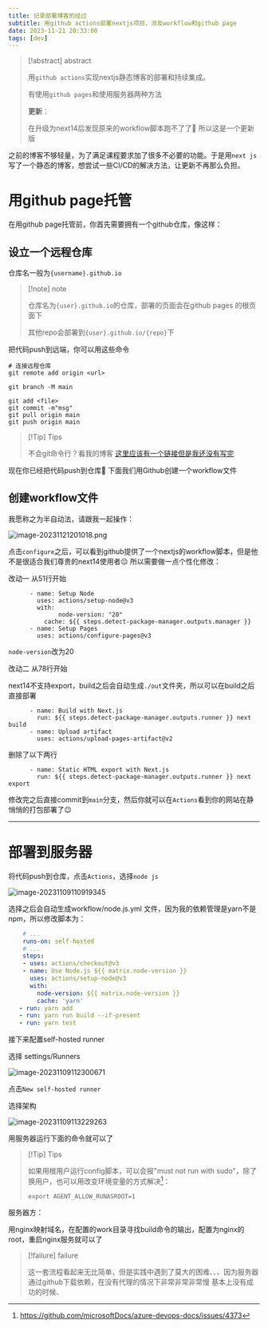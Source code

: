 ```yaml
---
title: 记录部署博客的经过
subtitle: 用github actions部署nextjs项目，涉及workflow和github page
date: 2023-11-21 20:33:00
tags: [dev]
---
```




> [!abstract] abstract
>
> 用`github actions`实现nextjs静态博客的部署和持续集成。
>
> 有使用`github pages`和使用服务器两种方法
>
> **更新**：
>
> 在升级为next14后发现原来的workflow脚本跑不了了🫥 所以这是一个更新版 

之前的博客不够轻量，为了满足课程要求加了很多不必要的功能。于是用`next js`写了一个静态的博客，想尝试一些CI/CD的解决方法，让更新不再那么负担。

# 用github page托管

在用github page托管前，你首先需要拥有一个github仓库，像这样：

## 设立一个远程仓库

仓库名一般为`{username}.github.io`

> [!note] note
>
> 仓库名为`{user}.github.io`的仓库，部署的页面会在github pages 的根页面下
>
> 其他repo会部署到`{user}.github.io/{repo}`下

把代码push到远端，你可以用这些命令


```shell
# 连接远程仓库
git remote add origin <url>

git branch -M main

git add <file>
git commit -m"msg"
git pull origin main
git push origin main
```

> [!Tip] Tips
>
> 不会git命令行？看我的博客 [这里应该有一个链接但是我还没有写完]()

现在你已经把代码push到仓库👏 下面我们用Github创建一个workflow文件

## 创建workflow文件

我愿称之为半自动法，请跟我一起操作：

![image-20231121201018.png](/images/image-20231121201018.png)

点击`configure`之后，可以看到github提供了一个nextjs的workflow脚本，但是他不是很适合我们尊贵的next14使用者😐 所以需要做一点个性化修改：

改动一 从51行开始

```shell
      - name: Setup Node
        uses: actions/setup-node@v3
        with:
 		      node-version: "20"
          cache: ${{ steps.detect-package-manager.outputs.manager }}
      - name: Setup Pages
        uses: actions/configure-pages@v3
```
`node-version`改为20



改动二 从78行开始

next14不支持export，build之后会自动生成`./out`文件夹，所以可以在build之后直接部署

```shell
      - name: Build with Next.js
        run: ${{ steps.detect-package-manager.outputs.runner }} next build
      - name: Upload artifact
        uses: actions/upload-pages-artifact@v2
```
删除了以下两行
```
      - name: Static HTML export with Next.js 
        run: ${{ steps.detect-package-manager.outputs.runner }} next export 
```

修改完之后直接commit到`main`分支，然后你就可以在`Actions`看到你的网站在静悄悄的打包部署了😉

----

# 部署到服务器

将代码push到仓库，点击`Actions`，选择`node js`

![image-20231109110919345](/images/image-20231109110919345.png)

选择之后会自动生成workflow/node.js.yml 文件，因为我的依赖管理是yarn不是npm，所以修改脚本为：

```yaml
	# ...
	runs-on: self-hosted
	# ...
	steps:
    - uses: actions/checkout@v3
    - name: Use Node.js ${{ matrix.node-version }}
      uses: actions/setup-node@v3
      with:
        node-version: ${{ matrix.node-version }}
        cache: 'yarn'
   - run: yarn add
   - run: yarn run build --if-present
   - run: yarn test
```

接下来配置self-hosted runner

选择 settings/Runners

![image-20231109112300671](/images/image-20231109112300671.png)

点击`New self-hosted runner`

选择架构

![image-20231109113229263](/images/image-20231109113229263.png)

用服务器运行下面的命令就可以了

> [!Tip] Tips
>
> 如果用根用户运行config脚本，可以会报"must not run with sudo"，除了换用户，也可以用改变环境变量的方式解决[^1]：
>
> ```shell
> export AGENT_ALLOW_RUNASROOT=1
> ```

服务器方：

用nginx映射域名，在配置的work目录寻找build命令的输出，配置为nginx的root，重启nginx服务就可以了

>[!failure] failure
>
>这一套流程看起来无比简单，但是实践中遇到了莫大的困难、、、因为服务器通过github下载依赖，在没有代理的情况下非常非常非常慢 基本上没有成功的时候、

   


[^1]: https://github.com/microsoftDocs/azure-devops-docs/issues/4373
